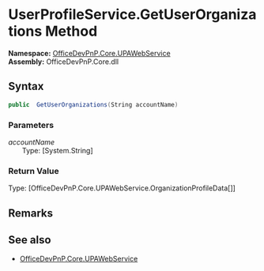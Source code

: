 # UserProfileService.GetUserOrganizations Method  
  

**Namespace:** [OfficeDevPnP.Core.UPAWebService](OfficeDevPnP.Core.UPAWebService.md)  
**Assembly:** OfficeDevPnP.Core.dll  
## Syntax
```C#
public  GetUserOrganizations(String accountName)
```
### Parameters
*accountName*  
&emsp;&emsp;Type: [System.String] 
&emsp;&emsp;  
  
### Return Value
Type: [OfficeDevPnP.Core.UPAWebService.OrganizationProfileData[]]  

## Remarks 

## See also
- [OfficeDevPnP.Core.UPAWebService](OfficeDevPnP.Core.UPAWebService.md)
